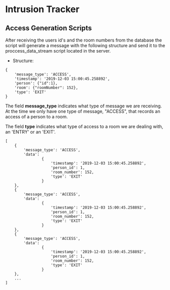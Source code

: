 # Intrusion Tracker

## Access Generation Scripts

After receiving the users id's and the room numbers from the database the script will generate a message with the following structure and send it to the proccess_data_stream script located in the server.

* Structure:
```
{
    'message_type': 'ACCESS', 
    'timestamp': '2019-12-03 15:00:45.258892', 
    'person': {"id":1}, 
    'room': {"roomNumber": 152}, 
    'type': 'EXIT'
}
```
The field **message_type** indicates what type of message we are receiving. At the time we only have one type of message, "ACCESS", that records an access of a person to a room.

The field **type** indicates what type of access to a room we are dealing with, an 'ENTRY' or an 'EXIT'.


```
[
    {
        'message_type': 'ACCESS', 
        'data': 
                {
                    'timestamp': '2019-12-03 15:00:45.258892', 
                    'person_id': 1, 
                    'room_number': 152, 
                    'type': 'EXIT'
                }
    },
    {
        'message_type': 'ACCESS', 
        'data': 
                {
                    'timestamp': '2019-12-03 15:00:45.258892', 
                    'person_id': 1, 
                    'room_number': 152, 
                    'type': 'EXIT'
                }
    },
    {
        'message_type': 'ACCESS', 
        'data': 
                {
                    'timestamp': '2019-12-03 15:00:45.258892', 
                    'person_id': 1, 
                    'room_number': 152, 
                    'type': 'EXIT'
                }
    },
    ...
]
```